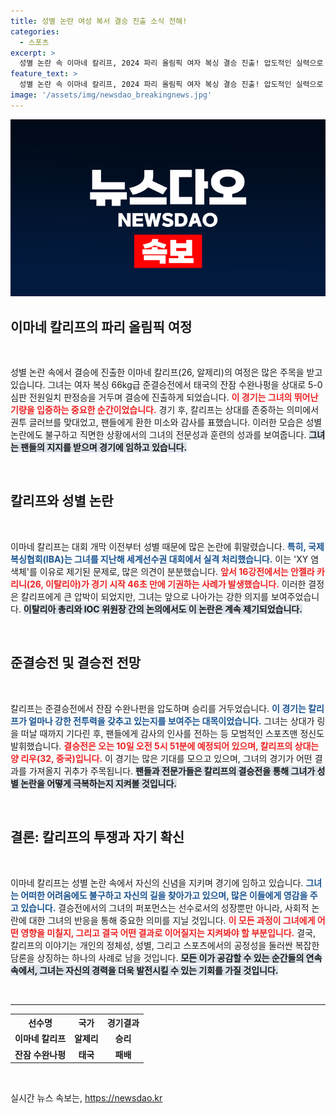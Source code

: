 ```yaml
---
title: 성별 논란 여성 복서 결승 진출 소식 전해!
categories:
  - 스포츠
excerpt: >
  성별 논란 속 이마네 칼리프, 2024 파리 올림픽 여자 복싱 결승 진출! 압도적인 실력으로 준결승에서 승리하며 역사적인 순간을 만들어냈다. 그녀의 다음 상대는 누가 될까? 클릭해서 확인해보세요!
feature_text: >
  성별 논란 속 이마네 칼리프, 2024 파리 올림픽 여자 복싱 결승 진출! 압도적인 실력으로 준결승에서 승리하며 역사적인 순간을 만들어냈다. 그녀의 다음 상대는 누가 될까? 클릭해서 확인해보세요!
image: '/assets/img/newsdao_breakingnews.jpg'
---
```


<p><img src="/assets/img/newsdao_breakingnews.jpg" alt="implanttips 속보" /></p>

<h2 data-ke-size="size26">이마네 칼리프의 파리 올림픽 여정</h2>

<p data-ke-size="size16">&nbsp;</p>

<p>성별 논란 속에서 결승에 진출한 이마네 칼리프(26, 알제리)의 여정은 많은 주목을 받고 있습니다. 그녀는 여자 복싱 66kg급 준결승전에서 태국의 잔잠 수완나펑을 상대로 5-0 심판 전원일치 판정승을 거두며 결승에 진출하게 되었습니다. <b><span style="color: #ee2323;">이 경기는 그녀의 뛰어난 기량을 입증하는 중요한 순간이었습니다.</span></b> 경기 후, 칼리프는 상대를 존중하는 의미에서 권투 글러브를 맞대었고, 팬들에게 환한 미소와 감사를 표했습니다. 이러한 모습은 성별 논란에도 불구하고 직면한 상황에서의 그녀의 전문성과 훈련의 성과를 보여줍니다. <b><span style="background-color: #21538527;">그녀는 팬들의 지지를 받으며 경기에 임하고 있습니다.</span></b>   </p>

<p data-ke-size="size16">&nbsp;</p>

<h2 data-ke-size="size26">칼리프와 성별 논란</h2>

<p data-ke-size="size16">&nbsp;</p>

<p>이마네 칼리프는 대회 개막 이전부터 성별 때문에 많은 논란에 휘말렸습니다. <b><span style="color: #1a5490;">특히, 국제복싱협회(IBA)는 그녀를 지난해 세계선수권 대회에서 실격 처리했습니다.</span></b> 이는 'XY 염색체'를 이유로 제기된 문제로, 많은 의견이 분분했습니다. <b><span style="color: #ee2323;">앞서 16강전에서는 안젤라 카리니(26, 이탈리아)가 경기 시작 46초 만에 기권하는 사례가 발생했습니다.</span></b> 이러한 결정은 칼리프에게 큰 압박이 되었지만, 그녀는 앞으로 나아가는 강한 의지를 보여주었습니다. <b><span style="background-color: #21538527;">이탈리아 총리와 IOC 위원장 간의 논의에서도 이 논란은 계속 제기되었습니다.</span></b> </p>

<p data-ke-size="size16">&nbsp;</p>

<h2 data-ke-size="size26">준결승전 및 결승전 전망</h2>

<p data-ke-size="size16">&nbsp;</p>

<p>칼리프는 준결승전에서 잔잠 수완나펀을 압도하며 승리를 거두었습니다. <b><span style="color: #1a5490;">이 경기는 칼리프가 얼마나 강한 전투력을 갖추고 있는지를 보여주는 대목이었습니다.</span></b> 그녀는 상대가 링을 떠날 때까지 기다린 후, 팬들에게 감사의 인사를 전하는 등 모범적인 스포츠맨 정신도 발휘했습니다. <b><span style="color: #ee2323;">결승전은 오는 10일 오전 5시 51분에 예정되어 있으며, 칼리프의 상대는 양 리우(32, 중국)입니다.</span></b> 이 경기는 많은 기대를 모으고 있으며, 그녀의 경기가 어떤 결과를 가져올지 귀추가 주목됩니다. <b><span style="background-color: #21538527;">팬들과 전문가들은 칼리프의 결승전을 통해 그녀가 성별 논란을 어떻게 극복하는지 지켜볼 것입니다.</span></b> </p>

<p data-ke-size="size16">&nbsp;</p>

<h2 data-ke-size="size26">결론: 칼리프의 투쟁과 자기 확신</h2>

<p data-ke-size="size16">&nbsp;</p>

<p>이마네 칼리프는 성별 논란 속에서 자신의 신념을 지키며 경기에 임하고 있습니다. <b><span style="color: #1a5490;">그녀는 어떠한 어려움에도 불구하고 자신의 길을 찾아가고 있으며, 많은 이들에게 영감을 주고 있습니다.</span></b> 결승전에서의 그녀의 퍼포먼스는 선수로서의 성장뿐만 아니라, 사회적 논란에 대한 그녀의 반응을 통해 중요한 의미를 지닐 것입니다. <b><span style="color: #ee2323;">이 모든 과정이 그녀에게 어떤 영향을 미칠지, 그리고 결국 어떤 결과로 이어질지는 지켜봐야 할 부분입니다.</span></b> 결국, 칼리프의 이야기는 개인의 정체성, 성별, 그리고 스포츠에서의 공정성을 둘러싼 복잡한 담론을 상징하는 하나의 사례로 남을 것입니다. <b><span style="background-color: #21538527;">모든 이가 공감할 수 있는 순간들의 연속 속에서, 그녀는 자신의 경력을 더욱 발전시킬 수 있는 기회를 가질 것입니다.</span></b> </p>

<p data-ke-size="size16">&nbsp;</p>

<hr>

<table style="width: 100%;">
    <tr>
        <th style="text-align: center;"><b>선수명</b></th>
        <th style="text-align: center;"><b>국가</b></th>
        <th style="text-align: center;"><b>경기결과</b></th>
    </tr>
    <tr>
        <td style="text-align: center; height: 17px;"><b>이마네 칼리프</b></td>
        <td style="text-align: center; height: 17px;"><b>알제리</b></td>
        <td style="text-align: center; height: 17px;"><b>승리</b></td>
    </tr>
    <tr>
        <td style="text-align: center; height: 17px;"><b>잔잠 수완나펑</b></td>
        <td style="text-align: center; height: 17px;"><b>태국</b></td>
        <td style="text-align: center; height: 17px;"><b>패배</b></td>
    </tr>
</table> 

<p data-ke-size="size16">&nbsp;</p>
실시간 뉴스 속보는, <a href="https://newsdao.kr" rel="dofollow">https://newsdao.kr</a>


